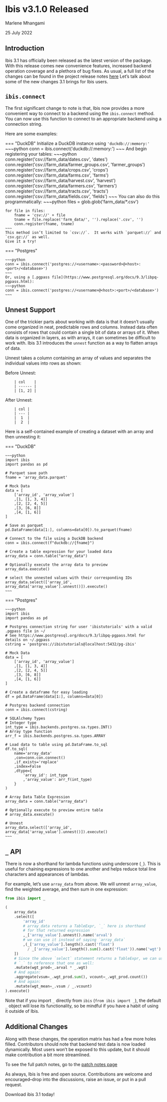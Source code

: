# Ibis v3.1.0 Released

Marlene Mhangami

25 July 2022

## Introduction

Ibis 3.1 has officially been released as the latest version of the package.
With this release comes new convenience features, increased backend operation coverage and a plethora of bug fixes.
As usual, a full list of the changes can be found in the project release notes [here](../release_notes.md) Let’s talk about some of the new changes 3.1 brings for Ibis users.

## `ibis.connect`

The first significant change to note is that, Ibis now provides a more convenient way to connect to a backend using the `ibis.connect` method.
You can now use this function to connect to an appropriate backend using a connection string.

Here are some examples:

=== "DuckDB"
    Initialize a DuckDB instance using `'duckdb://:memory:'`
    ~~~python
    conn = ibis.connect('duckdb://:memory:')
    ~~~
    And begin registering your tables:
    ~~~python
    conn.register('csv://farm_data/dates.csv', 'dates')
    conn.register('csv://farm_data/farmer_groups.csv', 'farmer_groups')
    conn.register('csv://farm_data/crops.csv', 'crops')
    conn.register('csv://farm_data/farms.csv', 'farms')
    conn.register('csv://farm_data/harvest.csv', 'harvest')
    conn.register('csv://farm_data/farmers.csv', 'farmers')
    conn.register('csv://farm_data/tracts.csv', 'tracts')
    conn.register('csv://farm_data/fields.csv', 'fields')
    ~~~
    You can also do this programmatically:
    ~~~python
    files = glob.glob('farm_data/*.csv')
        
    for file in files:
        fname = 'csv://' + file
        tname = file.replace('farm_data/', '').replace('.csv', '')
        conn.register(fname, tname)
    ~~~
    This method isn’t limited to `csv://`.  It works with `parquet://` and `csv.gz://` as well.  
    Give it a try!

=== "Postgres"
    
    ~~~python
    conn = ibis.connect('postgres://<username>:<password>@<host>:<port>/<database>')
    ~~~
    Or, using a [.pgpass file](https://www.postgresql.org/docs/9.3/libpq-pgpass.html):
    ~~~python
    conn = ibis.connect('postgres://<username>@<host>:<port>/<database>')
    ~~~

## Unnest Support

One of the trickier parts about working with data is that it doesn’t usually come organized in neat, predictable rows and columns.
Instead data often consists of rows that could contain a single bit of data or arrays of it.
When data is organized in layers, as with arrays, it can sometimes be difficult to work with.
Ibis 3.1 introduces the `unnest` function as a way to flatten arrays of data.

Unnest takes a column containing an array of values and separates the individual values into rows as shown:

Before Unnest:

```
    | col    |
    | ------ |
    | [1, 2] |
```

After Unnest:

```
    | col |
    | --- |
    |  1  |
    |  2  |
```

Here is a self-contained example of creating a dataset with an array and then unnesting it:

=== "DuckDB"

    ~~~python
    import ibis
    import pandas as pd

    # Parquet save path
    fname = 'array_data.parquet'

    # Mock Data
    data = [
        ['array_id', 'array_value']
        ,[1, [1, 3, 4]]
        ,[2, [2, 4, 5]]
        ,[3, [6, 8]]
        ,[4, [1, 6]]
    ]

    # Save as parquet
    pd.DataFrame(data[1:], columns=data[0]).to_parquet(fname)

    # Connect to the file using a DuckDB backend
    conn = ibis.connect(f"duckdb://{fname}")

    # Create a table expression for your loaded data
    array_data = conn.table("array_data")

    # Optionally execute the array data to preview
    array_data.execute()

    # select the unnested values with their corresponding IDs
    array_data.select(['array_id', array_data['array_value'].unnest()]).execute()
    ~~~

=== "Postgres"

    ~~~python
    import ibis
    import pandas as pd

    # Postgres connection string for user 'ibistutorials' with a valid .pgpass file in ~/
    # See https://www.postgresql.org/docs/9.3/libpq-pgpass.html for details on ~/.pgpass
    cstring = 'postgres://ibistutorials@localhost:5432/pg-ibis'

    # Mock Data
    data = [
        ['array_id', 'array_value']
        ,[1, [1, 3, 4]]
        ,[2, [2, 4, 5]]
        ,[3, [6, 8]]
        ,[4, [1, 6]]
    ]

    # Create a dataframe for easy loading
    df = pd.DataFrame(data[1:], columns=data[0])

    # Postgres backend connection
    conn = ibis.connect(cstring)

    # SQLAlchemy Types
    # Integer type
    int_type = ibis.backends.postgres.sa.types.INT()
    # Array type function
    arr_f = ibis.backends.postgres.sa.types.ARRAY

    # Load data to table using pd.DataFrame.to_sql
    df.to_sql(
        name='array_data'
        ,con=conn.con.connect()
        ,if_exists='replace'
        ,index=False
        ,dtype={
            'array_id': int_type
            ,'array_value': arr_f(int_type)
        }
    )

    # Array Data Table Expression
    array_data = conn.table("array_data")

    # Optionally execute to preview entire table
    # array_data.execute()

    # Unnest
    array_data.select(['array_id', array_data['array_value'].unnest()]).execute()
    ~~~

## `_` API

There is now a shorthand for lambda functions using underscore (`_`).
This is useful for chaining expressions to one another and helps reduce total line characters and appearances of lambdas.

For example, let’s use `array_data` from above.
We will unnest `array_value`, find the weighted average, and then sum in one expression:

```python
from ibis import _

(
    array_data
    .select([
        'array_id'
        # array_data returns a TableExpr, `_` here is shorthand
        # for that returned expression
        ,_['array_value'].unnest().name('arval')
        # we can use it instead of saying `array_data`
        ,(_['array_value'].length().cast('float')
          / _['array_value'].length().sum().cast('float')).name('wgt')
    ])
    # Since the above `select` statement returns a TableExpr, we can use
    # `_` to reference that one as well:
    .mutate(wgt_prod=_.arval * _.wgt)
    # And again:
    .aggregate(vsum=_.wgt_prod.sum(), vcount=_.wgt_prod.count())
    # And again:
    .mutate(wgt_mean=_.vsum / _.vcount)
).execute()
```

Note that if you import `_` directly from `ibis` (`from ibis import _`), the default `_`
object will lose its functionality, so be mindful if you have a habit of using it outside of Ibis.

## Additional Changes

Along with these changes, the operation matrix has had a few more holes filled.
Contributors should note that backend test data is now loaded dynamically.
Most users won’t be exposed to this update, but it should make contribution a bit more streamlined.

To see the full patch notes, go to the [patch notes page](../release_notes.md)

As always, Ibis is free and open source.
Contributions are welcome and encouraged–drop into the discussions, raise an issue, or put in a pull request.

Download ibis 3.1 today!